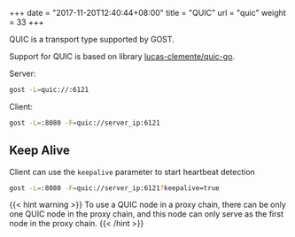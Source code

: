 +++
date = "2017-11-20T12:40:44+08:00"
title = "QUIC"
url = "quic"
weight = 33
+++

QUIC is a transport type supported by GOST.

Support for QUIC is based on library [lucas-clemente/quic-go](https://github.com/lucas-clemente/quic-go).

Server:

```bash
gost -L=quic://:6121
```

Client:

```bash
gost -L=:8080 -F=quic://server_ip:6121
```

## Keep Alive

Client can use the `keepalive` parameter to start heartbeat detection

```bash
gost -L=:8080 -F=quic://server_ip:6121?keepalive=true
```

{{< hint warning >}}
To use a QUIC node in a proxy chain, there can be only one QUIC node in the proxy chain, and this node can only serve as the first node in the proxy chain.
{{< /hint >}}
